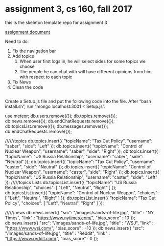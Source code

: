 # assignment 3, cs 160, fall 2017

this is the skeleton template repo for assignment 3

[assignment document](https://docs.google.com/document/d/1zmvlGO5PD1oi0q1kFFE6l0wZOqwDeVw71w-t0LrFmIw/edit?usp=sharing)


Need to do:
1. Fix the navigation bar
2. Add topics
	1. When user first logs in, he will select sides for some topics we choose
	2. The people he can chat with will have different opinions from him with respect to each topic
3. Fix News
4. Clean the code

##
Create a Setup.js file and put the following code into the file.
After “bash install.sh”, run “mongo localhost:3001 < Setup.js”.

use meteor;
db.users.remove({});
db.topics.remove({});
db.news.remove({});
db.endChatRequests.remove({});
db.topicsList.remove({});
db.messages.remove({});
db.endChatRequests.remove({});

//////topics
db.topics.insert({
	"topicName": "Tax Cut Policy",
	"username": "saber",
	"side": "Left"
});
db.topics.insert({
	"topicName": "Control of Nuclear Weapon",
	"username": "saber",
	"side": "Right"
});
db.topics.insert({
	"topicName": "US Russia Relationship",
	"username": "saber",
	"side": "Neutral"
});
db.topics.insert({
	"topicName": "Tax Cut Policy",
	"username": "caster",
	"side": "Neutral"
});
db.topics.insert({
	"topicName": "Control of Nuclear Weapon",
	"username": "caster",
	"side": "Right"
});
db.topics.insert({
	"topicName": "US Russia Relationship",
	"username": "caster",
	"side": "Left"
});
/////topics Lists
db.topicsList.insert({
	"topicName": "US Russia Relationship",
	"choices": [
		"Left",
		"Neutral",
		"Right"
	]
});
db.topicsList.insert({
	"topicName": "Control of Nuclear Weapon",
	"choices": [
		"Left",
		"Neutral",
		"Right"
	]
});
db.topicsList.insert({
	"topicName": "Tax Cut Policy",
	"choices": [
		"Left",
		"Neutral",
		"Right"
	]
});

//////news
db.news.insert({
	"src": "/images/sands-of-life.jpg",
	"title" : "NY Times",
	"link" : "https://www.nytimes.com/",
	"bias_score" : 10
});
db.news.insert({
	"src": "/images/sands-of-life.jpg",
	"title" : "WSJ",
	"link" : "https://www.wsj.com/",
	"bias_score" : -10
});
db.news.insert({
	"src": "/images/sands-of-life.jpg",
	"title" : "Reddit",
	"link" : "https://www.reddit.com/",
	"bias_score" : 0
});
